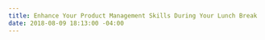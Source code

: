 ```yaml
---
title: Enhance Your Product Management Skills During Your Lunch Break
date: 2018-08-09 18:13:00 -04:00
---
```


